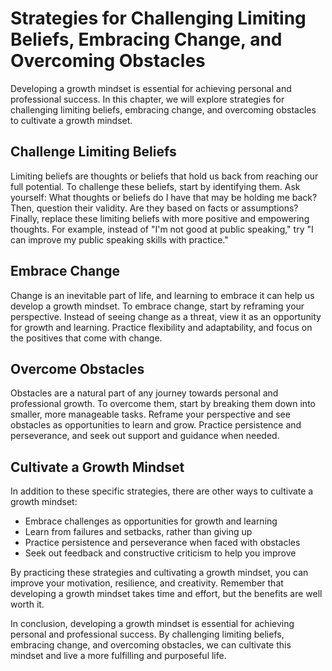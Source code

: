 Strategies for Challenging Limiting Beliefs, Embracing Change, and Overcoming Obstacles
===============================================================================================================================

Developing a growth mindset is essential for achieving personal and professional success. In this chapter, we will explore strategies for challenging limiting beliefs, embracing change, and overcoming obstacles to cultivate a growth mindset.

Challenge Limiting Beliefs
--------------------------

Limiting beliefs are thoughts or beliefs that hold us back from reaching our full potential. To challenge these beliefs, start by identifying them. Ask yourself: What thoughts or beliefs do I have that may be holding me back? Then, question their validity. Are they based on facts or assumptions? Finally, replace these limiting beliefs with more positive and empowering thoughts. For example, instead of "I'm not good at public speaking," try "I can improve my public speaking skills with practice."

Embrace Change
--------------

Change is an inevitable part of life, and learning to embrace it can help us develop a growth mindset. To embrace change, start by reframing your perspective. Instead of seeing change as a threat, view it as an opportunity for growth and learning. Practice flexibility and adaptability, and focus on the positives that come with change.

Overcome Obstacles
------------------

Obstacles are a natural part of any journey towards personal and professional growth. To overcome them, start by breaking them down into smaller, more manageable tasks. Reframe your perspective and see obstacles as opportunities to learn and grow. Practice persistence and perseverance, and seek out support and guidance when needed.

Cultivate a Growth Mindset
--------------------------

In addition to these specific strategies, there are other ways to cultivate a growth mindset:

* Embrace challenges as opportunities for growth and learning
* Learn from failures and setbacks, rather than giving up
* Practice persistence and perseverance when faced with obstacles
* Seek out feedback and constructive criticism to help you improve

By practicing these strategies and cultivating a growth mindset, you can improve your motivation, resilience, and creativity. Remember that developing a growth mindset takes time and effort, but the benefits are well worth it.

In conclusion, developing a growth mindset is essential for achieving personal and professional success. By challenging limiting beliefs, embracing change, and overcoming obstacles, we can cultivate this mindset and live a more fulfilling and purposeful life.
